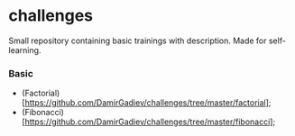 # challenges
Small repository containing basic trainings with description. Made for self-learning.

### Basic ###

- (Factorial)[https://github.com/DamirGadiev/challenges/tree/master/factorial];
- (Fibonacci)[https://github.com/DamirGadiev/challenges/tree/master/fibonacci];
